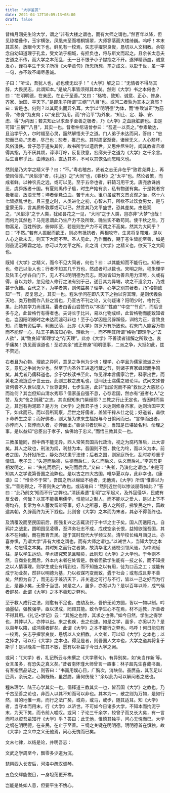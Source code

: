```yaml
---
title: "大学鉴赏"
date: 2021-04-12T10:09:13+08:00
draft: false
---
```


昔梅月涵先生论大学，谓之“非有大楼之谓也，而有大师之谓也。”然百年以降，但见琼楼叠作，玉宇横张，凤凰未至而梧桐锦翠，大师寥落而大楼绮巍。呜呼！本末其乖矣。放眼今天下也，鲜见有一校焉，矢志乎擢崇良俊，恳切以人文相教。余窃念自幼知道理于孔孟，受文法于桐城，有担负也，将与斯文而起之。且余长太息夫古道之不传，而大学之本荡乱，无一日不恨予小子襟抱之不开。遂殚精沥血，诚意发心，谨将平生于朱子所撰《大学章句》所思所想，笔之成文，以彰于世，虽一字一句，亦不敢不竭尽愚诚。

 

子曰：“听讼，吾犹人也，必也使无讼乎！”《大学》解之曰：“无情者不得尽其辞，大畏民志，此谓知本。”是故凡事皆须得其本矣。然则《大学》书之本何也？曰：“在明明德，在亲民，在止于至善。”又曰：“格物、致知、诚意、正心、修身、齐家、治国、平天下。”是即朱子所谓“三纲”“八目”也。或问二者孰为其本之真邪？曰：皆是也。何则？以其同出而异名耳。大学以“明明德”为体，而“格致诚正”为筋骨，“修身”为皮肉；以“亲民”为用，而“齐治平”为外象，“知止、定、静、安、虑、得”为内因；若夫知止以求至乎至善之极者，乃《大学》之血脉脏腑也。由是可知“三纲”“八目”，其实一也。昔者仲尼语曾参曰：“吾道一以贯之。”参素敏达，且治学乎久，尔时福至心灵，豁然解悟夫子之道。门人弟子未达而问，答曰：“忠恕而已矣。”忠者，尽己也；恕者，推己也。其时周室渐衰，诸侯无义，人心颓坏，风俗漫佚。曾子恐于道失其传，故书所学以遗后世。又思仲尼生时，闻其教者且难得其指，乃不厌其烦，谆谆叮咛，反复致意，宏廓夫子之道为《大学》之千余言。后生当审乎此，由博返约，直达其本，不可以其恢弘而忘精义也。

 

然则是乃大学之精义乎？曰：“不。”粤若稽古，贤者之志无非在乎“致君尧舜上，再使风俗淳。”“风俗淳”者，《礼运》之“大同”也，《春秋》之“太平”也。然论者繁，而成者鲜。以神农氏之远，或可以见。至于五帝也者，轩辕习用干戈，唐尧放诛凶恶，虞舜叛者十国。有夏则禹传子启，时生产始有余，私有物遂有矣。于是乾者穷极奢豪，放浪无节；坤者倒悬泣血，苦于水火。徂尔虽或有文景贞观之治，然十六七皆据乱世也。且三皇之时，人类进化之初，心智未开，所欲不过饮食男女，是与童蒙无异，言其质朴敦厚或可以已，然言其乃太平盛世，恐其差矣。由是观之，“风俗淳”之于人类，犹如昙花之一见，“大同”之于人类，岂亦非“大梦”也哉！而何为其然也？马克思谓此乃生产力不及所致，晚生实不敢苟同。使千秋之后，万物富足，百姓所欲，俯仰即至，若是则生产力不可谓之不高矣，然其为大同乎？曰：“不然。”若有人振起而欲王，则必有抵抗者，两相攻守，生灵将复罹难。是以人心之欲未去，则天下大同不至。圣人见此，乃作而教，期于苍生皆能至善，如是则虽泥沼寒霜之地，亦可以为太平之所。此之谓《大学》之精义也，欲天下之大同也。

 

既知《大学》之精义，而今不见大同者，何也？曰：以其能知而不能行也。知者一也，修己以治人也；行者不知其几千万也，然成者可以数也。宋明之际，程朱理学及陆王心学各自门下，无人不以明明德为吾志。两派皆知为善且用力深尽，久或有得，自以为妙，忽见他人修行之法有别于己，遂目其为异端，攻之不遗余力，乃或甚于仇雠。百代之下，为学者笑，则何益矣？理学、心学之别其著者，乃“格物致知”一节。反复思之，其实一也。程朱学问在即凡天下之物以穷其理，是则伏羲象天地、类万物而作八卦之旨也，乃亘古不刊之论，又何疑诸？阳明少时，格竹无果，此特其学力尚浅耳。囊者白香山尝赞竹以“本固”“性直”“中空”“节贞”，而后世多与之，此皆格竹有得者也。夫诗长于比兴，易以化物成经，此皆格物而能致知者也，岂因阳明彼时之未达而遽可非也！至于心学因是另辟蹊径，训格为正，言致良知，而能有资后学，利惠民萌，此亦《大学》包罗万有所致也。程朱门人能容万物而不能容一心，陆王子弟虽知心物、理欲为一，而不明其所谓“格物”即理学之“去人欲”，其“致良知”即理学之“存天理”。此亦《大学》不善读者错解之所致也。哀乎痛矣！执见而误道也！至若其余“诚正修身”明明德事，二派之争，大抵如此，兹不赘述。

 

右者且为心物、理欲之异同，意见之争尚为少也；理学、心学且为儒家流派之分支，意见之争尚为少也。然至于内圣外王进退行藏之节，则诸子百家蜂起而争鸣矣，其尤者乃儒释道也。余于学校读书至此，每见课本言儒家治世，释家出世，而黄老之流逍遥于世云云。此则三教之皮毛也，世间迂士腐儒之陋论耳。试问文殊普贤何尝不入世以度人？世尊诞时，七步生莲，此非“出淤泥而不染”救世之大慈悲心而谁何？其岂但知山清水秀耶？儒家虽自强不息，心存君国，然亦有“避者七人”之赞，及夫“舍之则藏”之志。其岂但知朱门紫绶耶？三教之行止无定也，皆因时而易之，其岂有拘泥耶？是方为《大学》之教君子也：未达则修身齐家，达则治国平天下，如此而已。而以吾所观察，后世之好儒者，盖皆干禄从仕之徒；好道者，盖欲卜命养生之辈；而好佛者，则大抵为求来生福报与今日偷闲而已。“言悖而出者，亦悖而入；货悖而入者，亦悖而出。”善读书者玩味之，当知是已堪破名利、命理之事。是以益知“忠臣出于孝子，仙佛始于忠义。”而悟三教其实一也。

 

三教虽能同，然中西不能无异。西人常笑吾国古代政治，视之为腐朽落后，此大谬矣。其人之政也，刑法为纲，利益为本。吾国则不然，教化为纶，而以义为本。前者之国，乃犴狱所生，静处亦忧患乎法律；后者之国，则家庭所化，乱时亦珍重乎情谊。老子云：“失道而后德，失德而后仁，失仁而后义，失义而后礼。”李宗吾更相发明之，曰：“失礼而后刑，失刑而后兵。”又曰：“失者，乃演化之谓也。”由是可知其人之学说第吾国之流弊也。是以古之四大古国，唯华夏以存，此非幸也。《康诰》曰：“惟命不于常”，吾国之所以绵延不绝者，无他焉，《大学》所谓“惟善以为宝。”“善则得之，不善则失之”故也。或诘难曰：“然则近世何以惨淡屈辱如此？”答曰：“此乃前文‘知而不行’之弊也。”清廷素遭“复明”之军起义，及外寇侵华，民或有反戈者，何哉？以其不能善用儒学，惟能以之制人，而不能以之爱人，是以上下不得均齐。复常为令人蓄发留辨等事，好人之所恶，恶人之所好，拂黎民之性，菑故逮其朝，久辟而终为天下戮也。此则舍《大学》之本而为末者，其必不得善终也。

 

及清覆没而至民国前后，图强复兴之志辄流行于中华之士子矣。国人历遘阳九，自鸦片之战北，圆明园见凌隳，至洋务壮志不成，戊戌空余长恨，益知欲强吾国，其本不在物制，而在教育吾民。遂于其时现代大学频立矣。清华校长梅月涵见此，亦喜亦惧，乃谓大学“非有大楼之谓也，而有大师之谓也。”以诫世人，当知大学之本末，勿忘得之本矣。其时知之而行之者繁，故清华北大诸校引领风骚，为中流砥柱，是以学生运动、学术研究繁见且精矣，此则知《大学》之大学也。于今则不然，自商业化而后，外本内末者在处皆是。教者但欲学生能有一技之长，而不知授之以人情事理。则学生或业有精到也，而不知施之以有用，徒为口舌之工；或能有成于功业矣，然非以明德为基，乃以权谋巧变而致，蠹于社会；或有成且非不善矣，然但为自了，而无志于兼济天下，非关道之可行与不行，皆以一己之好而为行止，是器小矣，无曾于当世。如是之人，虽多，亦奚以为？是以百年以降，成气候者鲜矣。此谓《大学》之本不善知之弊也。

 

至于教人成行之法，则愈有不足也。由幼及长，吾侪无论方圆，皆以一物以制。吟诵墨帖，强教强学，亟以求成，罔顾其能。致令学生心不在焉，材不适教，所善者不得其用。《礼记•学记》云：“其施之也悖，其求之也佛。”如今日然，学生之得学也，其悖以入，亦悖以出。来之也疾，去之也速。如是之学，虽多，亦奚以为？是以百年以降，成鸿儒者鲜矣。此谓《大学》之本不能行之弊也。呜呼！何日能见有一校焉，矢志乎擢崇良俊，恳切以人文相教。人文者，可以知《大学》之本也；以之择才，可以行《大学》之本也。得见是者，则吾国人文幸也，大学之道其将复于斯乎！是以晚辈一陈其不敏，愿有以补益乎今日大学之阙。

 

或问：“《大学》者，礼记所云与朱撰之《大学章句》，有异别矣，如‘亲当作新’等。女言虽多，有恐失之真义矣。”昔者南怀瑾大师曾言一趣事：林子超先生喜藏书画，有客指赝品诘之，则答曰：“书画用娱心目，广胸次，消块垒。虽赝品，其艺足以匹真，余玩之，心胸既畅，虽然赝，庸何伤哉？”余以此为可以解问者之惑也。

 

程朱理学、陆王心学其实一也，儒释道三教其实一也，皆吾国《大学》之教也，乃千古至善之论也，非西人以其不知而可以非也。其本为一，散之则为万物，是如行然，目的地惟一焉，而行之法广矣，或舟，或马，或步，随其适耳。知《大学》者，当守本而用末，行《大学》以济世。不可如今日诸多大学，不知本而拘泥乎末，为天下笑，而令前人嗟叹。或问：子论三千余字，较曾子而又长大矣，有一言而可以资吾辈知行《大学》乎？答曰：此无他，惟慎其独乎，问心无愧而已。大学之纲在明明德，在亲民，在止于至善。三纲之关键在明明德。明明德首在慎独。故《大学》之义中之义无他焉，问心无愧而已矣。

 

文末七律，以结是论，并明吾志：

文武之学周至今，飘零多少道为沉。

琵琶西入长安后，河洛中疏汉调琴。

五色交辉能悦目，一身坦荡更开襟。

岂能是处如人意，但要平生不愧心。

 